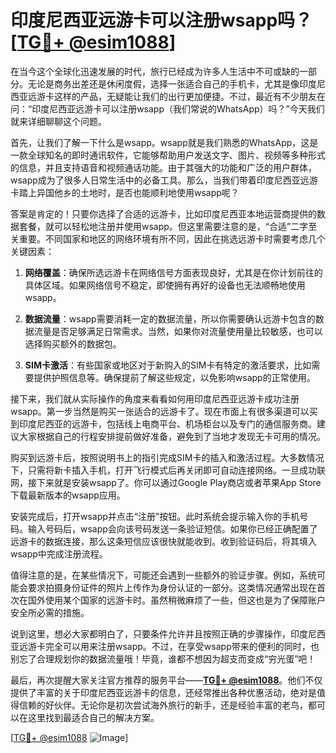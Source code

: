 # 印度尼西亚远游卡可以注册wsapp吗？[[TG💪+ @esim1088](https://t.me/s/esim1088)]

在当今这个全球化迅速发展的时代，旅行已经成为许多人生活中不可或缺的一部分。无论是商务出差还是休闲度假，选择一张适合自己的手机卡，尤其是像印度尼西亚远游卡这样的产品，无疑能让我们的出行更加便捷。不过，最近有不少朋友在问：“印度尼西亚远游卡可以注册wsapp（我们常说的WhatsApp）吗？”今天我们就来详细聊聊这个问题。

首先，让我们了解一下什么是wsapp。wsapp就是我们熟悉的WhatsApp，这是一款全球知名的即时通讯软件，它能够帮助用户发送文字、图片、视频等多种形式的信息，并且支持语音和视频通话功能。由于其强大的功能和广泛的用户群体，wsapp成为了很多人日常生活中的必备工具。那么，当我们带着印度尼西亚远游卡踏上异国他乡的土地时，是否也能顺利地使用wsapp呢？

答案是肯定的！只要你选择了合适的远游卡，比如印度尼西亚本地运营商提供的数据套餐，就可以轻松地注册并使用wsapp。但这里需要注意的是，“合适”二字至关重要。不同国家和地区的网络环境有所不同，因此在挑选远游卡时需要考虑几个关键因素：

1. **网络覆盖**：确保所选远游卡在网络信号方面表现良好，尤其是在你计划前往的具体区域。如果网络信号不稳定，即使拥有再好的设备也无法顺畅地使用wsapp。
   
2. **数据流量**：wsapp需要消耗一定的数据流量，所以你需要确认远游卡包含的数据流量是否足够满足日常需求。当然，如果你对流量使用量比较敏感，也可以选择购买额外的数据包。

3. **SIM卡激活**：有些国家或地区对于新购入的SIM卡有特定的激活要求，比如需要提供护照信息等。确保提前了解这些规定，以免影响wsapp的正常使用。

接下来，我们就从实际操作的角度来看看如何用印度尼西亚远游卡成功注册wsapp。第一步当然是购买一张适合的远游卡了。现在市面上有很多渠道可以买到印度尼西亚的远游卡，包括线上电商平台、机场柜台以及专门的通信服务商。建议大家根据自己的行程安排提前做好准备，避免到了当地才发现无卡可用的情况。

购买到远游卡后，按照说明书上的指引完成SIM卡的插入和激活过程。大多数情况下，只需将新卡插入手机，打开飞行模式后再关闭即可自动连接网络。一旦成功联网，接下来就是安装wsapp了。你可以通过Google Play商店或者苹果App Store下载最新版本的wsapp应用。

安装完成后，打开wsapp并点击“注册”按钮。此时系统会提示输入你的手机号码。输入号码后，wsapp会向该号码发送一条验证短信。如果你已经正确配置了远游卡的数据连接，那么这条短信应该很快就能收到。收到验证码后，将其填入wsapp中完成注册流程。

值得注意的是，在某些情况下，可能还会遇到一些额外的验证步骤。例如，系统可能会要求拍摄身份证件的照片上传作为身份认证的一部分。这类情况通常出现在首次在国外使用某个国家的远游卡时。虽然稍微麻烦了一些，但这也是为了保障账户安全所必需的措施。

说到这里，想必大家都明白了，只要条件允许并且按照正确的步骤操作，印度尼西亚远游卡完全可以用来注册wsapp。不过，在享受wsapp带来的便利的同时，也别忘了合理规划你的数据流量哦！毕竟，谁都不想因为超支而变成“穷光蛋”吧！

最后，再次提醒大家关注官方推荐的服务平台——**[TG💪+ @esim1088](https://t.me/s/esim1088)**。他们不仅提供了丰富的关于印度尼西亚远游卡的信息，还经常推出各种优惠活动，绝对是值得信赖的好伙伴。无论你是初次尝试海外旅行的新手，还是经验丰富的老鸟，都可以在这里找到最适合自己的解决方案。

[[TG💪+ @esim1088](https://t.me/s/esim1088) ![Image](https://i.postimg.cc/4NQfJmqS/Snipaste-2025-05-13-00-14-12.png)]